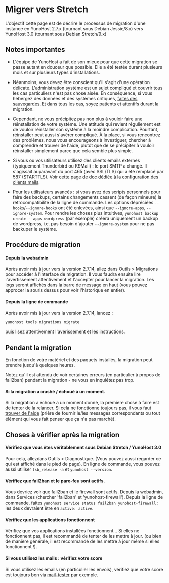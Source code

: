 # Migrer vers Stretch

L'objectif cette page est de décrire le processus de migration d'une instance en YunoHost 2.7.x (tournant sous Debian Jessie/8.x) vers YunoHost 3.0 (tournant sous Debian Stretch/9.x)

## Notes importantes

- L'équipe de YunoHost a fait de son mieux pour que cette migration se passe autant en douceur que possible. Elle a été testée durant plusieurs mois et sur plusieurs types d'installations.

- Néanmoins, vous devez être conscient qu'il s'agit d'une opération délicate. L'administration système est un sujet compliqué et couvrir tous les cas particuliers n'est pas chose aisée. En conséquence, si vous hébergez des données et des systèmes critiques, [faites des sauvegardes](/backup). Et dans tous les cas, soyez patients et attentifs durant la migration.

- Cependant, ne vous précipitez pas non plus à vouloir faire une réinstallation de votre système. Une attitude qui revient réguliement est de vouloir réinstaller son système à la moindre complication. Pourtant, réinstaller peut aussi s'avérer compliqué. À la place, si vous rencontrez des problèmes, nous vous encourageons à investiguer, chercher à comprendre et trouver de l'aide, plutôt que de se précipiter à vouloir réinstaller simplement parce que cela semble plus simple.

- Si vous ou vos utilisateurs utilisez des clients emails externes (typiquement Thunderbird ou K9Mail) : le port SMTP a changé. Il s'agissait auparavant du port 465 (avec SSL/TLS) qui a été remplacé par 587 (STARTTLS). Voir [cette page de doc dédiée à la configuration des clients mails](/email_configure_client).

- Pour les utilisateurs avancés : si vous avez des scripts personnels pour faire des backups, certains changements cassent (de façon mineure) la rétrocompatibilité de la ligne de commande. Les options dépréciées `--hooks`/`--ignore-hooks` ont été enlevées, ainsi que `--ignore-apps`, `--ignore-system`. Pour rendre les choses plus intuitives, `yunohost backup create --apps wordpress` (par exemple) créera uniquement un backup de wordpress, i.e. pas besoin d'ajouter `--ignore-system` pour ne pas backuper le système.

## Procédure de migration

#### Depuis la webadmin

Après avoir mis à jour vers la version 2.7.14, allez dans Outils > Migrations pour accéder à l'interface de migration. Il vous faudra ensuite lire l'avertissement attentivement et l'accepter pour lancer la migration. Les logs seront affichés dans la barre de message en haut (vous pouvez approcer la souris dessus pour voir l'historique en entier).

#### Depuis la ligne de commande

Après avoir mis à jour vers la version 2.7.14, lancez : 

```bash
yunohost tools migrations migrate
```

puis lisez attentivement l'averissement et les instructions.

## Pendant la migration

En fonction de votre matériel et des paquets installés, la migration peut prendre jusqu'à quelques heures.

Notez qu'il est attendu de voir certaines erreurs (en particulier à propos de fail2ban) pendant la migration - ne vous en inquiétez pas trop.

#### Si la migration a crashé / échoué à un moment.

Si la migration a échoué a un moment donné, la première chose à faire est de tenter de la relancer. Si cela ne fonctionne toujours pas, il vous faut [trouver de l'aide](/help) (prière de fournir le/les messages correspondants ou tout élément qui vous fait penser que ça n'a pas marché).

## Choses à vérifier après la migration

#### Vérifiez que vous êtes véritablement sous Debian Stretch / YunoHost 3.0

Pour cela, allezdans Outils > Diagnostique. (Vous pouvez aussi regarder ce qui est affiché dans le pied de page). En ligne de commande, vous pouvez aussi utiliser `lsb_release -a` et `yunohost --version`.

#### Vérifiez que fail2ban et le pare-feu sont actifs.

Vous devriez voir que fail2ban et le firewall sont actifs. Depuis la webadmin, dans Services (chercher 'fail2ban' et 'yunohost-firewall'). Depuis la ligne de commande, faites  `yunohost service status fail2ban yunohost-firewall` : les deux devraient être en `active: active`.

#### Vérifiez que les applications fonctionnent

Vérifiez que vos applications installées fonctionnent... Si elles ne fonctionnent pas, il est recommandé de tenter de les mettre à jour. (ou bien de manière générale, il est recommandé de les mettre à jour même si elles fonctionnent !).

#### Si vous utilisez les mails : vérifiez votre score

Si vous utilisez les emails (en particulier les envois), vérifiez que votre score est toujours bon via [mail-tester](https://www.mail-tester.com/) par exemple.

